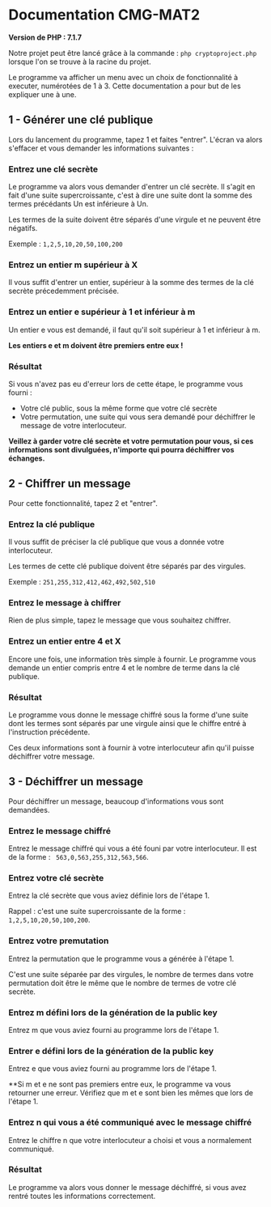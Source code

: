 # Documentation CMG-MAT2

**Version de PHP : 7.1.7**

Notre projet peut être lancé grâce à la commande : `php cryptoproject.php` lorsque l'on se trouve à la racine du projet.

Le programme va afficher un menu avec un choix de fonctionnalité à executer, numérotées de 1 à 3. Cette documentation a pour but de les expliquer une à une.

## 1 - Générer une clé publique

Lors du lancement du programme, tapez 1 et faites "entrer".
L'écran va alors s'effacer et vous demander les informations suivantes :

### Entrez une clé secrète
Le programme va alors vous demander d'entrer un clé secrète. Il s'agit en fait d'une suite supercroissante, c'est à dire une suite dont la somme des termes précédants Un est inférieure à Un.

Les termes de la suite doivent être séparés d'une virgule et ne peuvent être négatifs.

Exemple : `1,2,5,10,20,50,100,200`

### Entrez un entier m supérieur à X
Il vous suffit d'entrer un entier, supérieur à la somme des termes de la clé secrète précedemment précisée.

### Entrez un entier e supérieur à 1 et inférieur à m
Un entier e vous est demandé, il faut qu'il soit supérieur à 1 et inférieur à m.

**Les entiers e et m doivent être premiers entre eux !**

### Résultat
Si vous n'avez pas eu d'erreur lors de cette étape, le programme vous fourni :
- Votre clé public, sous la même forme que votre clé secrète
- Votre permutation, une suite qui vous sera demandé pour déchiffrer le message de votre interlocuteur.

**Veillez à garder votre clé secrète et votre permutation pour vous, si ces informations sont divulguées, n'importe qui pourra déchiffrer vos échanges.**

## 2 - Chiffrer un message
Pour cette fonctionnalité, tapez 2 et "entrer".

### Entrez la clé publique
Il vous suffit de préciser la clé publique que vous a donnée votre interlocuteur.

Les termes de cette clé publique doivent être séparés par des virgules.

Exemple : `251,255,312,412,462,492,502,510`

### Entrez le message à chiffrer
Rien de plus simple, tapez le message que vous souhaitez chiffrer.

### Entrez un entier entre 4 et X
Encore une fois, une information très simple à fournir. Le programme vous demande un entier compris entre 4 et le nombre de terme dans la clé publique.

### Résultat
Le programme vous donne le message chiffré sous la forme d'une suite dont les termes sont séparés par une virgule ainsi que le chiffre entré à l'instruction précédente.

Ces deux informations sont à fournir à votre interlocuteur afin qu'il puisse déchiffrer votre message.

## 3 - Déchiffrer un message
Pour déchiffrer un message, beaucoup d'informations vous sont demandées.
### Entrez le message chiffré
Entrez le message chiffré qui vous a été founi par votre interlocuteur. Il est de la forme : ` 563,0,563,255,312,563,566`.

### Entrez votre clé secrète
Entrez la clé secrète que vous aviez définie lors de l'étape 1.

Rappel : c'est une suite supercroissante de la forme : `1,2,5,10,20,50,100,200`.

### Entrez votre premutation
Entrez la permutation que le programme vous a générée à l'étape 1.

C'est une suite séparée par des virgules, le nombre de termes dans votre permutation doit être le même que le nombre de termes de votre clé secrète.

### Entrez m défini lors de la génération de la public key
Entrez m que vous aviez fourni au programme lors de l'étape 1.

### Entrer e défini lors de la génération de la public key
Entrez e que vous aviez fourni au programme lors de l'étape 1.

**Si m et e ne sont pas premiers entre eux, le programme va vous retourner une erreur. Vérifiez que m et e sont bien les mêmes que lors de l'étape 1.

### Entrez n qui vous a été communiqué avec le message chiffré
Entrez le chiffre n que votre interlocuteur a choisi et vous a normalement communiqué.

### Résultat
Le programme va alors vous donner le message déchiffré, si vous avez rentré toutes les informations correctement.
